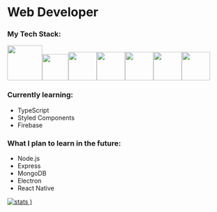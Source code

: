 # Web Developer

### My Tech Stack:
<img src="https://github.com/coherencez/tech-logos/blob/master/html5.png" width="80"/><img src="https://github.com/coherencez/tech-logos/blob/master/css3.png" width="60"/><img src="https://github.com/coherencez/tech-logos/blob/master/jslogo.png" width="65"/><img src="https://github.com/coherencez/tech-logos/blob/master/react.png" width="65"/><img src="https://github.com/remojansen/logo.ts/blob/master/ts.png" width="65"/><img src="https://github.com/coherencez/tech-logos/blob/master/firebase.png" width="65"><img src="https://www.styled-components.com/atom.png" width="65"/>

### Currently learning:
- TypeScript
- Styled Components
- Firebase

### What I plan to learn in the future: 
- Node.js
- Express
- MongoDB
- Electron
- React Native

[![stats](https://github-readme-stats.vercel.app/api?username=dvaanc&theme=yeblu&show_icons=true)
)](https://github.com/dvaanc/dvaanc)

<!--
**dvaanc/dvaanc** is a ✨ _special_ ✨ repository because its `README.md` (this file) appears on your GitHub profile.

Here are some ideas to get you started:

- 🔭 I’m currently working on ...
- 🌱 I’m currently learning ...
- 👯 I’m looking to collaborate on ...
- 🤔 I’m looking for help with ...
- 💬 Ask me about ...
- 📫 How to reach me: ...
- 😄 Pronouns: ...
- ⚡ Fun fact: ...
-->
